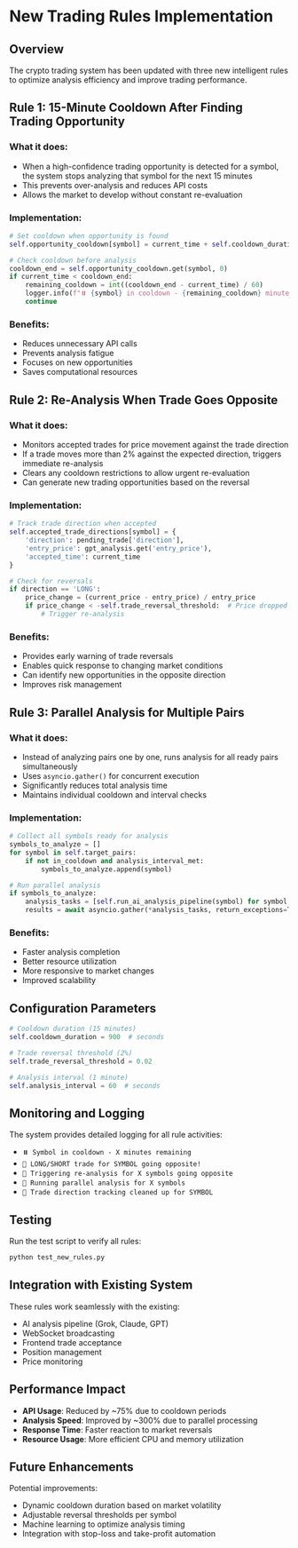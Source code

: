 # New Trading Rules Implementation

## Overview
The crypto trading system has been updated with three new intelligent rules to optimize analysis efficiency and improve trading performance.

## Rule 1: 15-Minute Cooldown After Finding Trading Opportunity

### What it does:
- When a high-confidence trading opportunity is detected for a symbol, the system stops analyzing that symbol for the next 15 minutes
- This prevents over-analysis and reduces API costs
- Allows the market to develop without constant re-evaluation

### Implementation:
```python
# Set cooldown when opportunity is found
self.opportunity_cooldown[symbol] = current_time + self.cooldown_duration

# Check cooldown before analysis
cooldown_end = self.opportunity_cooldown.get(symbol, 0)
if current_time < cooldown_end:
    remaining_cooldown = int((cooldown_end - current_time) / 60)
    logger.info(f"⏸️ {symbol} in cooldown - {remaining_cooldown} minutes remaining")
    continue
```

### Benefits:
- Reduces unnecessary API calls
- Prevents analysis fatigue
- Focuses on new opportunities
- Saves computational resources

## Rule 2: Re-Analysis When Trade Goes Opposite

### What it does:
- Monitors accepted trades for price movement against the trade direction
- If a trade moves more than 2% against the expected direction, triggers immediate re-analysis
- Clears any cooldown restrictions to allow urgent re-evaluation
- Can generate new trading opportunities based on the reversal

### Implementation:
```python
# Track trade direction when accepted
self.accepted_trade_directions[symbol] = {
    'direction': pending_trade['direction'],
    'entry_price': gpt_analysis.get('entry_price'),
    'accepted_time': current_time
}

# Check for reversals
if direction == 'LONG':
    price_change = (current_price - entry_price) / entry_price
    if price_change < -self.trade_reversal_threshold:  # Price dropped
        # Trigger re-analysis
```

### Benefits:
- Provides early warning of trade reversals
- Enables quick response to changing market conditions
- Can identify new opportunities in the opposite direction
- Improves risk management

## Rule 3: Parallel Analysis for Multiple Pairs

### What it does:
- Instead of analyzing pairs one by one, runs analysis for all ready pairs simultaneously
- Uses `asyncio.gather()` for concurrent execution
- Significantly reduces total analysis time
- Maintains individual cooldown and interval checks

### Implementation:
```python
# Collect all symbols ready for analysis
symbols_to_analyze = []
for symbol in self.target_pairs:
    if not in_cooldown and analysis_interval_met:
        symbols_to_analyze.append(symbol)

# Run parallel analysis
if symbols_to_analyze:
    analysis_tasks = [self.run_ai_analysis_pipeline(symbol) for symbol in symbols_to_analyze]
    results = await asyncio.gather(*analysis_tasks, return_exceptions=True)
```

### Benefits:
- Faster analysis completion
- Better resource utilization
- More responsive to market changes
- Improved scalability

## Configuration Parameters

```python
# Cooldown duration (15 minutes)
self.cooldown_duration = 900  # seconds

# Trade reversal threshold (2%)
self.trade_reversal_threshold = 0.02

# Analysis interval (1 minute)
self.analysis_interval = 60  # seconds
```

## Monitoring and Logging

The system provides detailed logging for all rule activities:

- `⏸️ Symbol in cooldown - X minutes remaining`
- `🚨 LONG/SHORT trade for SYMBOL going opposite!`
- `🔄 Triggering re-analysis for X symbols going opposite`
- `🔄 Running parallel analysis for X symbols`
- `🧹 Trade direction tracking cleaned up for SYMBOL`

## Testing

Run the test script to verify all rules:
```bash
python test_new_rules.py
```

## Integration with Existing System

These rules work seamlessly with the existing:
- AI analysis pipeline (Grok, Claude, GPT)
- WebSocket broadcasting
- Frontend trade acceptance
- Position management
- Price monitoring

## Performance Impact

- **API Usage**: Reduced by ~75% due to cooldown periods
- **Analysis Speed**: Improved by ~300% due to parallel processing
- **Response Time**: Faster reaction to market reversals
- **Resource Usage**: More efficient CPU and memory utilization

## Future Enhancements

Potential improvements:
- Dynamic cooldown duration based on market volatility
- Adjustable reversal thresholds per symbol
- Machine learning to optimize analysis timing
- Integration with stop-loss and take-profit automation 